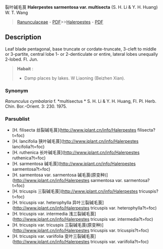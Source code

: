 裂叶碱毛茛 **Halerpestes sarmentosa var. multisecta** (S. H. Li & Y. H. Huang) W. T. Wang

> [Ranunculaceae](http://www.iplant.cn/info/Ranunculaceae?t=foc) - [PDF](http://www.iplant.cn/foc/pdf/Ranunculaceae.pdf)>>[Halerpestes](http://www.iplant.cn/info/Halerpestes?t=foc) - [PDF](http://www.iplant.cn/foc/pdf/Halerpestes.pdf)

## Description

Leaf blade pentagonal, base truncate or cordate-truncate, 3-cleft to middle or 3-partite, central lobe 1- or 2-denticulate or entire, lateral lobes unequally 2-lobed. Fl. Jun.

> **Habait** : 
>* Damp places by lakes. W Liaoning (Beizhen Xian).

### Synonym
*Ranunculus cymbalaria* f. *multisectus * S. H. Li & Y. H. Huang, Fl. Pl. Herb. Chin. Bor.-Orient. 3: 230. 1975.

### Parsublist

* [H.  filisecta  丝裂碱毛茛](http://www.iplant.cn/info/Halerpestes filisecta?t=foc)
* [H.  lancifolia  狭叶碱毛茛](http://www.iplant.cn/info/Halerpestes lancifolia?t=foc)
* [H.  ruthenica  长叶碱毛茛](http://www.iplant.cn/info/Halerpestes ruthenica?t=foc)
* [H.  sarmentosa  碱毛茛](http://www.iplant.cn/info/Halerpestes sarmentosa?t=foc)
* [H.  sarmentosa var. sarmentosa  碱毛茛(原变种)](http://www.iplant.cn/info/Halerpestes sarmentosa var. sarmentosa?t=foc)
* [H.  tricuspis  三裂碱毛茛](http://www.iplant.cn/info/Halerpestes tricuspis?t=foc)
* [H.  tricuspis var. heterophylla  异叶三裂碱毛茛](http://www.iplant.cn/info/Halerpestes tricuspis var. heterophylla?t=foc)
* [H.  tricuspis var. intermedia  浅三裂碱毛茛](http://www.iplant.cn/info/Halerpestes tricuspis var. intermedia?t=foc)
* [H.  tricuspis var. tricuspis  三裂碱毛茛(原变种)](http://www.iplant.cn/info/Halerpestes tricuspis var. tricuspis?t=foc)
* [H.  tricuspis var. variifolia  变叶三裂碱毛茛](http://www.iplant.cn/info/Halerpestes tricuspis var. variifolia?t=foc)
